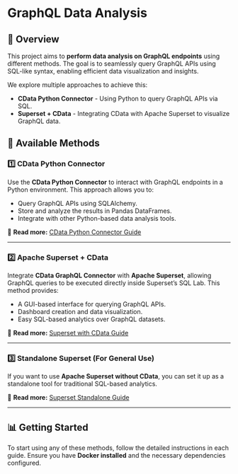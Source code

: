 # GraphQL Data Analysis

## 📌 Overview
This project aims to **perform data analysis on GraphQL endpoints** using different methods. The goal is to seamlessly query GraphQL APIs using SQL-like syntax, enabling efficient data visualization and insights.

We explore multiple approaches to achieve this:
- **CData Python Connector** - Using Python to query GraphQL APIs via SQL.
- **Superset + CData** - Integrating CData with Apache Superset to visualize GraphQL data.


## 🚀 Available Methods

### **1️⃣ CData Python Connector**
Use the **CData Python Connector** to interact with GraphQL endpoints in a Python environment. This approach allows you to:
- Query GraphQL APIs using SQLAlchemy.
- Store and analyze the results in Pandas DataFrames.
- Integrate with other Python-based data analysis tools.

📖 **Read more:** [CData Python Connector Guide](cdata-connector-test/README.md)

---

### **2️⃣ Apache Superset + CData**
Integrate **CData GraphQL Connector** with **Apache Superset**, allowing GraphQL queries to be executed directly inside Superset’s SQL Lab. This method provides:
- A GUI-based interface for querying GraphQL APIs.
- Dashboard creation and data visualization.
- Easy SQL-based analytics over GraphQL datasets.

📖 **Read more:** [Superset with CData Guide](docker/superset-cdata-support/README.md)

---

### **3️⃣ Standalone Superset (For General Use)**
If you want to use **Apache Superset without CData**, you can set it up as a standalone tool for traditional SQL-based analytics.

📖 **Read more:** [Superset Standalone Guide](docker/superset/README.md)

---

## 📊 Getting Started
To start using any of these methods, follow the detailed instructions in each guide. Ensure you have **Docker installed** and the necessary dependencies configured.

